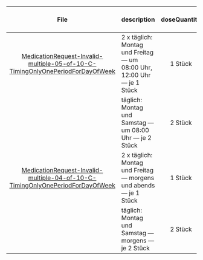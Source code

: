| File | description | doseQuantity | duration | durationUnit | frequency | period | periodUnit | Day<br>of<br>Week | Time<br>Of<br>Day | when | bounds[x] |
| :---: | :--- | :---: | :---: | :---: | :---: | :---: | :---: | :---: | :---: | :---: | :---: |
| [MedicationRequest-Invalid-multiple-05-of-10-C-TimingOnlyOnePeriodForDayOfWeek](./MedicationRequest-Invalid-multiple-05-of-10-C-TimingOnlyOnePeriodForDayOfWeek.html) | 2 x täglich: Montag und Freitag — um 08:00 Uhr, 12:00 Uhr — je 1 Stück | 1 Stück |  |  | 2 | 1 | d | mon, fri | 08:00:00, 12:00:00 |  |  |
|  | täglich: Montag und Samstag — um 08:00 Uhr — je 2 Stück | 2 Stück |  |  | 1 | 1 | d | mon, sat | 08:00:00 |  |  |
| [MedicationRequest-Invalid-multiple-04-of-10-C-TimingOnlyOnePeriodForDayOfWeek](./MedicationRequest-Invalid-multiple-04-of-10-C-TimingOnlyOnePeriodForDayOfWeek.html) | 2 x täglich: Montag und Freitag — morgens und abends — je 1 Stück | 1 Stück |  |  | 2 | 1 | d | mon, fri |  | MORN, EVE |  |
|  | täglich: Montag und Samstag — morgens — je 2 Stück | 2 Stück |  |  | 1 | 1 | d | mon, sat |  | MORN |  |
